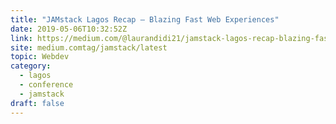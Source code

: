 ```yaml
---
title: "JAMstack Lagos Recap — Blazing Fast Web Experiences"
date: 2019-05-06T10:32:52Z
link: https://medium.com/@laurandidi21/jamstack-lagos-recap-blazing-fast-web-experiences-2fe96d943791?source=rss------jamstack-5&utm_medium=RSS&utm_source=hune
site: medium.comtag/jamstack/latest
topic: Webdev
category:
  - lagos
  - conference
  - jamstack
draft: false
---
```

